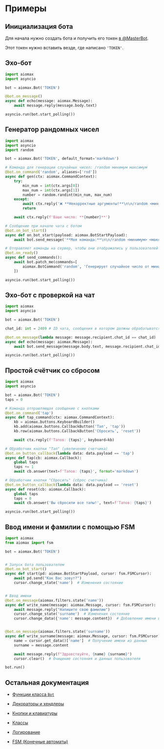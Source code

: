# Примеры

## Инициализация бота

Для начала нужно создать бота и получить его токен [в @MasterBot](https://max.ru/masterbot).

Этот токен нужно вставить везде, где написано `'TOKEN'`.

## Эхо-бот

```py
import aiomax
import asyncio

bot = aiomax.Bot('TOKEN')

@bot.on_message()
async def echo(message: aiomax.Message):
    await message.reply(message.body.text)

asyncio.run(bot.start_polling())
```

## Генератор рандомных чисел

```py
import aiomax
import asyncio
import random

bot = aiomax.Bot('TOKEN', default_format='markdown')

# Команда для генерации случайных чисел: /random минимум максимум
@bot.on_command('random', aliases=['rnd'])
async def gen(ctx: aiomax.CommandContext):
    try:
        min_num = int(ctx.args[0])
        max_num = int(ctx.args[1])
        number = random.randint(min_num, max_num)
    except:
        await ctx.reply('❌ **Некорректные аргументы!**\n\n/random <миниммум> <максимум>')
        return

    await ctx.reply(f'Ваше число: **{number}**')

# Сообщение при начале чата с ботом
@bot.on_bot_start()
async def on_bot_start(payload: aiomax.BotStartPayload):
    await bot.send_message('**Моя команда:**\n\n/random <минимум> <максимум>', payload.chat_id)

# Отправляет команды на сервер, чтобы они отображались у пользователей в меню
@bot.on_ready()
async def send_commands():
    await bot.patch_me(commands=[
        aiomax.BotCommand('random', 'Генерирует случайное число от минимума до максимума')
    ])

asyncio.run(bot.start_polling())
```

## Эхо-бот с проверкой на чат

```py
import aiomax
import asyncio

bot = aiomax.Bot('TOKEN')

chat_id: int = 2409 # ID чата, сообщения в котором должны обрабатыватся

@bot.on_message(lambda message: message.recipient.chat_id == chat_id)
async def echo(message: aiomax.Message):
    await bot.send_message(message.body.text, message.recipient.chat_id)

asyncio.run(bot.start_polling())
```

## Простой счётчик со сбросом

```py
import aiomax
import asyncio

bot = aiomax.Bot('TOKEN')
taps = 0

# Команда отправляющая сообщение с кнопками
@bot.on_command('tap')
async def tap_command(ctx: aiomax.CommandContext):
    kb = aiomax.buttons.KeyboardBuilder()
    kb.add(aiomax.buttons.CallbackButton('Тап', 'tap'))
    kb.row(aiomax.buttons.CallbackButton('Сбросить', 'reset'))

    await ctx.reply(f'Тапов: {taps}', keyboard=kb)

# Обработчик кнопки "Тап" (увеличение счетчика)
@bot.on_button_callback(lambda data: data.payload == 'tap')
async def tap(cb: aiomax.Callback):
    global taps
    taps += 1
    await cb.answer(text=f'Тапов: {taps}', format='markdown')

# Обработчик кнопки "Сбросить" (сброс счетчика)
@bot.on_button_callback(lambda data: data.payload == 'reset')
async def reset(cb: aiomax.Callback):
    global taps
    taps = 0
    await cb.answer('Вы сбросили все тапы!', text=f'Тапов: {taps}')

asyncio.run(bot.start_polling())
```

## Ввод имени и фамилии с помощью FSM

```py
import aiomax
from aiomax import fsm

bot = aiomax.Bot('TOKEN')


# Запуск бота пользователем
@bot.on_bot_start()
async def start(pd: aiomax.BotStartPayload, cursor: fsm.FSMCursor):
    await pd.send("Как Вас зовут?")
    cursor.change_state('name')  # Изменения состояние


# Ввод имени
@bot.on_message(aiomax.filters.state('name'))
async def write_name(message: aiomax.Message, cursor: fsm.FSMCursor):
    await message.reply("Напишите свою фамилию")
    cursor.change_state('surname')  # Изменения состояние
    cursor.change_data({'name': message.content})  # Добавление имени в данные


@bot.on_message(aiomax.filters.state('surname'))
async def write_surname(message: aiomax.Message, cursor: fsm.FSMCursor):
    name = cursor.get_data()['name']  # Получение имени из данных
    surname = message.content

    await message.reply(f"Здравствуйте, {name} {surname}")
    cursor.clear()  # Очищение состояния и данных пользователя

bot.run()
```

## Остальная документация

- [Функции класса `Bot`](bots.md)

- [Декораторы и хендлеры](decorators.md)

- [Кнопки и клавиатуры](buttons.md)

- [Классы](classes.md)

- [Логирование](logging.md)

- [FSM (Конечные автоматы)](fsm.md)
